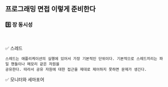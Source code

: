 ## 프로그래밍 면접 이렇게 준비한다

### :nine: 장 동시성

<br>

:white_check_mark: 스레드

```
스레드는 애플리케이션의 실행에 있어서 가장 기본적인 단위이다. 기본적으로 스레드끼리는 파일 핸들이나 메모리 같은 자원을
공유한다. 따라서 공유 자원에 대한 접근을 제대로 제어하지 못하면 문제가 생긴다.
```

:white_check_mark: 모니터와 세마포어

```

```






